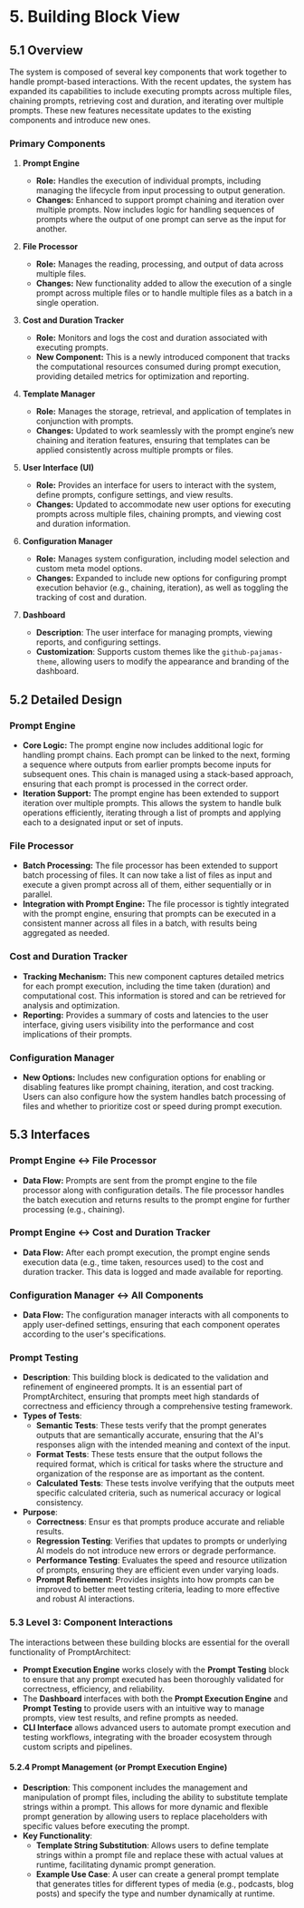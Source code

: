 # 5. Building Block View

## 5.1 Overview

The system is composed of several key components that work together to handle prompt-based interactions. With the recent updates, the system has expanded its capabilities to include executing prompts across multiple files, chaining prompts, retrieving cost and duration, and iterating over multiple prompts. These new features necessitate updates to the existing components and introduce new ones.

### Primary Components

1. **Prompt Engine**
   - **Role:** Handles the execution of individual prompts, including managing the lifecycle from input processing to output generation.
   - **Changes:** Enhanced to support prompt chaining and iteration over multiple prompts. Now includes logic for handling sequences of prompts where the output of one prompt can serve as the input for another.

2. **File Processor**
   - **Role:** Manages the reading, processing, and output of data across multiple files.
   - **Changes:** New functionality added to allow the execution of a single prompt across multiple files or to handle multiple files as a batch in a single operation.

3. **Cost and Duration Tracker**
   - **Role:** Monitors and logs the cost and duration associated with executing prompts.
   - **New Component:** This is a newly introduced component that tracks the computational resources consumed during prompt execution, providing detailed metrics for optimization and reporting.

4. **Template Manager**
   - **Role:** Manages the storage, retrieval, and application of templates in conjunction with prompts.
   - **Changes:** Updated to work seamlessly with the prompt engine’s new chaining and iteration features, ensuring that templates can be applied consistently across multiple prompts or files.

5. **User Interface (UI)**
   - **Role:** Provides an interface for users to interact with the system, define prompts, configure settings, and view results.
   - **Changes:** Updated to accommodate new user options for executing prompts across multiple files, chaining prompts, and viewing cost and duration information.

6. **Configuration Manager**
   - **Role:** Manages system configuration, including model selection and custom meta model options.
   - **Changes:** Expanded to include new options for configuring prompt execution behavior (e.g., chaining, iteration), as well as toggling the tracking of cost and duration.
7. **Dashboard**
     - **Description**: The user interface for managing prompts, viewing reports, and configuring settings.
     - **Customization**: Supports custom themes like the `github-pajamas-theme`, allowing users to modify the appearance and branding of the dashboard.

## 5.2 Detailed Design

### Prompt Engine

- **Core Logic:** The prompt engine now includes additional logic for handling prompt chains. Each prompt can be linked to the next, forming a sequence where outputs from earlier prompts become inputs for subsequent ones. This chain is managed using a stack-based approach, ensuring that each prompt is processed in the correct order.
- **Iteration Support:** The prompt engine has been extended to support iteration over multiple prompts. This allows the system to handle bulk operations efficiently, iterating through a list of prompts and applying each to a designated input or set of inputs.

### File Processor

- **Batch Processing:** The file processor has been extended to support batch processing of files. It can now take a list of files as input and execute a given prompt across all of them, either sequentially or in parallel.
- **Integration with Prompt Engine:** The file processor is tightly integrated with the prompt engine, ensuring that prompts can be executed in a consistent manner across all files in a batch, with results being aggregated as needed.

### Cost and Duration Tracker

- **Tracking Mechanism:** This new component captures detailed metrics for each prompt execution, including the time taken (duration) and computational cost. This information is stored and can be retrieved for analysis and optimization.
- **Reporting:** Provides a summary of costs and latencies to the user interface, giving users visibility into the performance and cost implications of their prompts.

### Configuration Manager

- **New Options:** Includes new configuration options for enabling or disabling features like prompt chaining, iteration, and cost tracking. Users can also configure how the system handles batch processing of files and whether to prioritize cost or speed during prompt execution.

## 5.3 Interfaces

### Prompt Engine ↔ File Processor

- **Data Flow:** Prompts are sent from the prompt engine to the file processor along with configuration details. The file processor handles the batch execution and returns results to the prompt engine for further processing (e.g., chaining).

### Prompt Engine ↔ Cost and Duration Tracker

- **Data Flow:** After each prompt execution, the prompt engine sends execution data (e.g., time taken, resources used) to the cost and duration tracker. This data is logged and made available for reporting.

### Configuration Manager ↔ All Components

- **Data Flow:** The configuration manager interacts with all components to apply user-defined settings, ensuring that each component operates according to the user's specifications.

### Prompt Testing

- **Description**: This building block is dedicated to the validation and refinement of engineered prompts. It is an essential part of PromptArchitect, ensuring that prompts meet high standards of correctness and efficiency through a comprehensive testing framework.
- **Types of Tests**:
  - **Semantic Tests**: These tests verify that the prompt generates outputs that are semantically accurate, ensuring that the AI's responses align with the intended meaning and context of the input.
  - **Format Tests**: These tests ensure that the output follows the required format, which is critical for tasks where the structure and organization of the response are as important as the content.
  - **Calculated Tests**: These tests involve verifying that the outputs meet specific calculated criteria, such as numerical accuracy or logical consistency.
- **Purpose**:
  - **Correctness**: Ensur  es that prompts produce accurate and reliable results.
  - **Regression Testing**: Verifies that updates to prompts or underlying AI models do not introduce new errors or degrade performance.
  - **Performance Testing**: Evaluates the speed and resource utilization of prompts, ensuring they are efficient even under varying loads.
  - **Prompt Refinement**: Provides insights into how prompts can be improved to better meet testing criteria, leading to more effective and robust AI interactions.

### 5.3 Level 3: Component Interactions

The interactions between these building blocks are essential for the overall functionality of PromptArchitect:

- **Prompt Execution Engine** works closely with the **Prompt Testing** block to ensure that any prompt executed has been thoroughly validated for correctness, efficiency, and reliability.
- The **Dashboard** interfaces with both the **Prompt Execution Engine** and **Prompt Testing** to provide users with an intuitive way to manage prompts, view test results, and refine prompts as needed.
- **CLI Interface** allows advanced users to automate prompt execution and testing workflows, integrating with the broader ecosystem through custom scripts and pipelines.

#### 5.2.4 Prompt Management (or Prompt Execution Engine)

- **Description**: This component includes the management and manipulation of prompt files, including the ability to substitute template strings within a prompt. This allows for more dynamic and flexible prompt generation by allowing users to replace placeholders with specific values before executing the prompt.
- **Key Functionality**:
  - **Template String Substitution**: Allows users to define template strings within a prompt file and replace these with actual values at runtime, facilitating dynamic prompt generation.
  - **Example Use Case**: A user can create a general prompt template that generates titles for different types of media (e.g., podcasts, blog posts) and specify the type and number dynamically at runtime.
